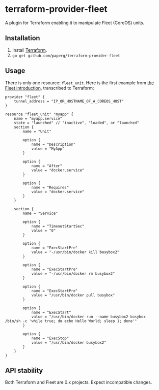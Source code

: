 # terraform-provider-fleet

A plugin for Terraform enabling it to manipulate Fleet (CoreOS) units.

## Installation

  1. Install [Terraform][1].
  2. `go get github.com/paperg/terraform-provider-fleet`

## Usage

There is only one resource: `fleet_unit`. Here is the first example from
[the Fleet introduction][3], transcribed to Terraform:

    provider "fleet" {
        tunnel_address = "IP_OR_HOSTNAME_OF_A_COREOS_HOST"
    }

    resource "fleet_unit" "myapp" {
        name = "myapp.service"
        state = "launched" // "inactive", "loaded", or "launched"
        section {
            name = "Unit"

            option {
                name = "Description"
                value = "MyApp"
            }

            option {
                name = "After"
                value = "docker.service"
            }

            option {
                name = "Requires"
                value = "docker.service"
            }
        }

        section {
            name = "Service"

            option {
                name = "TimeoutStartSec"
                value = "0"
            }

            option {
                name = "ExecStartPre"
                value = "-/usr/bin/docker kill busybox2"
            }

            option {
                name = "ExecStartPre"
                value = "-/usr/bin/docker rm busybox2"
            }

            option {
                name = "ExecStartPre"
                value = "/usr/bin/docker pull busybox"
            }

            option {
                name = "ExecStart"
                value = "/usr/bin/docker run --name busybox2 busybox /bin/sh -c 'while true; do echo Hello World; sleep 1; done'"
            }

            option {
                name = "ExecStop"
                value = "/usr/bin/docker busybox2"
            }
        }
    }

## API stability

Both Terraform and Fleet are 0.x projects. Expect incompatible changes.


  [1]: https://terraform.io/
  [2]: https://terraform.io/docs/plugins/basics.html
  [3]: https://coreos.com/docs/launching-containers/launching/launching-containers-fleet/#run-a-container-in-the-cluster
